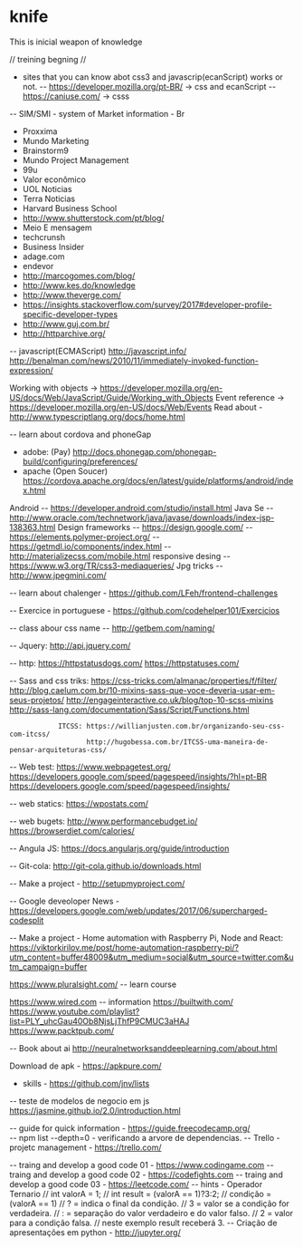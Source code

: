 # knife
This is inicial weapon of knowledge

// treining begning // 

- sites that you can know abot css3 and javascrip(ecanScript) works or not.
-- https://developer.mozilla.org/pt-BR/ -> css and ecanScript
-- https://caniuse.com/ -> csss


-- SIM/SMI - system of Market information  - Br
- Proxxima
- Mundo Marketing
- Brainstorm9
- Mundo Project Management
- 99u
- Valor econômico
- UOL Noticias
- Terra Noticias
- Harvard Business School
- http://www.shutterstock.com/pt/blog/
- Meio E mensagem
- techcrunsh
- Business Insider
- adage.com
- endevor
- http://marcogomes.com/blog/
- http://www.kes.do/knowledge
- http://www.theverge.com/
- https://insights.stackoverflow.com/survey/2017#developer-profile-specific-developer-types
- http://www.guj.com.br/
- http://httparchive.org/

-- javascript(ECMAScript)
                        http://javascript.info/
                        http://benalman.com/news/2010/11/immediately-invoked-function-expression/

Working with objects -> https://developer.mozilla.org/en-US/docs/Web/JavaScript/Guide/Working_with_Objects
Event reference -> https://developer.mozilla.org/en-US/docs/Web/Events
Read about - http://www.typescriptlang.org/docs/home.html


-- learn about cordova and phoneGap
  - adobe: (Pay) http://docs.phonegap.com/phonegap-build/configuring/preferences/
  - apache (Open Soucer) https://cordova.apache.org/docs/en/latest/guide/platforms/android/index.html
  
  Android -- https://developer.android.com/studio/install.html
  Java Se -- http://www.oracle.com/technetwork/java/javase/downloads/index-jsp-138363.html
  Design frameworks -- https://design.google.com/
                    -- https://elements.polymer-project.org/
                    -- https://getmdl.io/components/index.html
                    -- http://materializecss.com/mobile.html
  responsive desing -- https://www.w3.org/TR/css3-mediaqueries/ 
         Jpg tricks -- http://www.jpegmini.com/
                    
-- learn about chalenger - https://github.com/LFeh/frontend-challenges                    
                    
-- Exercice in portuguese - https://github.com/codehelper101/Exercicios

-- class abour css name -- http://getbem.com/naming/ 

-- Jquery: http://api.jquery.com/

-- http: https://httpstatusdogs.com/
         https://httpstatuses.com/
                    
-- Sass and css triks: https://css-tricks.com/almanac/properties/f/filter/
                        http://blog.caelum.com.br/10-mixins-sass-que-voce-deveria-usar-em-seus-projetos/
                        http://engageinteractive.co.uk/blog/top-10-scss-mixins
                        http://sass-lang.com/documentation/Sass/Script/Functions.html
                
                ITCSS: https://willianjusten.com.br/organizando-seu-css-com-itcss/
                       http://hugobessa.com.br/ITCSS-uma-maneira-de-pensar-arquiteturas-css/


-- Web test:  https://www.webpagetest.org/
              https://developers.google.com/speed/pagespeed/insights/?hl=pt-BR
              https://developers.google.com/speed/pagespeed/insights/

-- web statics: https://wpostats.com/

-- web bugets:  http://www.performancebudget.io/
                https://browserdiet.com/calories/

-- Angula JS: https://docs.angularjs.org/guide/introduction

-- Git-cola:  http://git-cola.github.io/downloads.html

-- Make a project - http://setupmyproject.com/

-- Google deveoloper News - https://developers.google.com/web/updates/2017/06/supercharged-codesplit

-- Make a project - Home automation with Raspberry Pi, Node and React:
 https://viktorkirilov.me/post/home-automation-raspberry-pi/?utm_content=buffer48009&utm_medium=social&utm_source=twitter.com&utm_campaign=buffer
 
https://www.pluralsight.com/ -- learn course
 
https://www.wired.com -- information
https://builtwith.com/
https://www.youtube.com/playlist?list=PLY_uhcGau40Ob8NjsLjThfP9CMUC3aHAJ
https://www.packtpub.com/
        
-- Book about ai
http://neuralnetworksanddeeplearning.com/about.html


Download de apk - https://apkpure.com/
- skills - https://github.com/jnv/lists

-- teste de modelos de negocio em js
   https://jasmine.github.io/2.0/introduction.html
   
-- guide for quick information - https://guide.freecodecamp.org/   
-- npm list --depth=0 - verificando a arvore de dependencias.
-- Trello - projetc management - https://trello.com/

-- traing and develop a good code 01 - https://www.codingame.com
-- traing and develop a good code 02 - https://codefights.com
-- traing and develop a good code 03 - https://leetcode.com/
-- hints - Operador Ternario
  // int valorA = 1;
  // int result = (valorA == 1)?3:2;
  // condição = (valorA == 1)
  // ? = indica o final da condição.
  // 3 = valor se a condição for verdadeira.
  // : = separação do valor verdadeiro e do valor falso.
  // 2 = valor para a condição falsa.
  // neste exemplo result receberá 3.
-- Criação de apresentações em python - http://jupyter.org/ 
  


